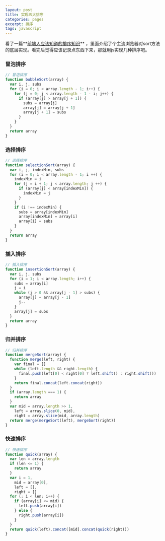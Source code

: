 ```yaml
---
layout: post
title: 实现五大排序
categories: pages
excerpt: 排序
tags: javascript
---
```


看了一篇**[前端人应该知道的排序知识](http://mp.weixin.qq.com/s?__biz=MzIwNjQwMzUwMQ==&mid=2247484016&idx=1&sn=cbe489e36893e389cab912ee4c4946d4&scene=21#wechat_redirect)**
，里面介绍了个主流浏览器对sort方法的底层实现。看完后觉得应该记录点东西下来，那就用js实现几种排序吧。  

### 冒泡排序
```javascript
// 冒泡排序
function bubbleSort(array) {
  var i, j, subs
  for (i = 0; i < array.length - 1; i++) {
    for (j = 0; j < array.length - 1 - i; j++) {
      if (array[j] > array[j + 1]) {
        subs = array[j]
        array[j] = array[j + 1]
        array[j + 1] = subs
      }
    }
  }
  return array
}
```

### 选择排序
```javascript
// 选择排序
function selectionSort(array) {
  var i, j, indexMin, subs
  for (i = 0; i < array.length - 1; i ++) {
    indexMin = i
    for (j = i + 1; j < array.length; j ++) {
      if (array[j] < array[indexMin]) {
        indexMin = j
      }
    }
    if (i !== indexMin) {
      subs = array[indexMin]
      array[indexMin] = array[i]
      array[i] = subs
    }
  }
  return array
}
```

### 插入排序
```javascript
// 插入排序
function insertionSort(array) {
  var i, j, subs
  for (i = 1; i < array.length; i++) {
    subs = array[i]
    j = i
    while (j > 0 && array[j - 1] > subs) {
      array[j] = array[j - 1]
      j--
    }
    array[j] = subs
  }
  return array
}
```

### 归并排序
```javascript
// 归并排序
function mergeSort(array) {
  function merge(left, right) {
    var final = []
    while (left.length && right.length) {
      final.push(left[0] < right[0] ? left.shift() : right.shift())
    }
    return final.concat(left.concat(right))
  }
  if (array.length === 1) {
    return array
  }
  var mid = array.length >> 1,
    left = array.slice(0, mid),
    right = array.slice(mid, array.length)
  return merge(mergeSort(left), mergeSort(right))
}
```

### 快速排序
```javascript
// 快速排序
function quick(array) {
  var len = array.length
  if (len <= 1) {
    return array
  }
  var i = 1,
    mid = array[0],
    left = [],
    right = []
  for (; i < len; i++) {
    if (array[i] <= mid) {
      left.push(array[i])
    } else {
      right.push(array[i])
    }
  }
  return quick(left).concat([mid].concat(quick(right)))
}
```
